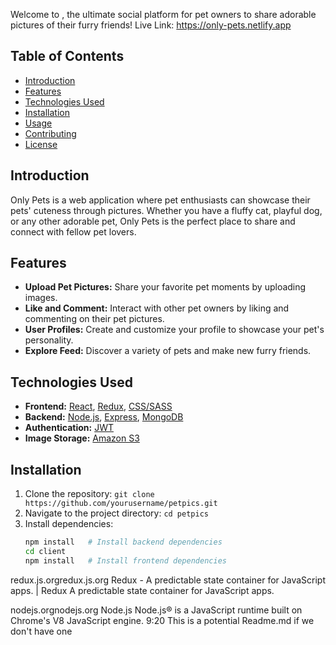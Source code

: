 Welcome to , the ultimate social platform for pet owners to share adorable pictures of their furry friends!
Live Link: https://only-pets.netlify.app 
## Table of Contents

- [Introduction](#introduction)
- [Features](#features)
- [Technologies Used](#technologies-used)
- [Installation](#installation)
- [Usage](#usage)
- [Contributing](#contributing)
- [License](#license)

## Introduction

Only Pets is a web application where pet enthusiasts can showcase their pets' cuteness through pictures. Whether you have a fluffy cat, playful dog, or any other adorable pet, Only Pets is the perfect place to share and connect with fellow pet lovers.

## Features

- **Upload Pet Pictures:** Share your favorite pet moments by uploading images.
- **Like and Comment:** Interact with other pet owners by liking and commenting on their pet pictures.
- **User Profiles:** Create and customize your profile to showcase your pet's personality.
- **Explore Feed:** Discover a variety of pets and make new furry friends.

## Technologies Used

- **Frontend:** [React](https://reactjs.org/), [Redux](https://redux.js.org/), [CSS/SASS](https://sass-lang.com/)
- **Backend:** [Node.js](https://nodejs.org/), [Express](https://expressjs.com/), [MongoDB](https://www.mongodb.com/)
- **Authentication:** [JWT](https://jwt.io/)
- **Image Storage:** [Amazon S3](https://aws.amazon.com/s3/)

## Installation

1. Clone the repository: `git clone https://github.com/yourusername/petpics.git`
2. Navigate to the project directory: `cd petpics`
3. Install dependencies:
   ```bash
   npm install   # Install backend dependencies
   cd client
   npm install   # Install frontend dependencies
   ```

redux.js.orgredux.js.org
Redux - A predictable state container for JavaScript apps. | Redux
A predictable state container for JavaScript apps.

nodejs.orgnodejs.org
Node.js
Node.js® is a JavaScript runtime built on Chrome's V8 JavaScript engine.
9:20
This is a potential Readme.md if we don't have one
